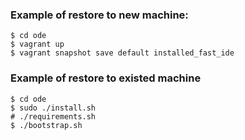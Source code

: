 ### Example of restore to new machine:

```Shell
$ cd ode
$ vagrant up
$ vagrant snapshot save default installed_fast_ide
```

### Example of restore to existed machine

```Shell
$ cd ode
$ sudo ./install.sh
# ./requirements.sh
$ ./bootstrap.sh
```
